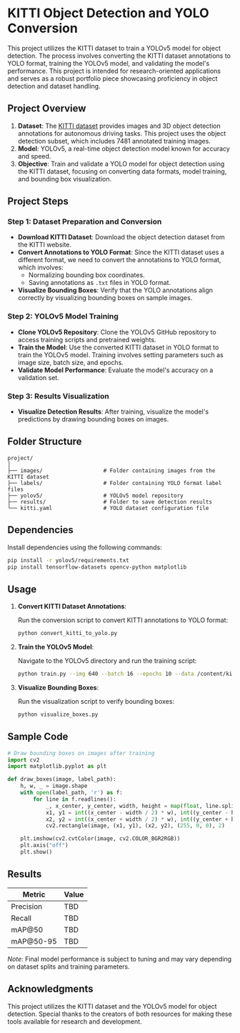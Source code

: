 # KITTI Object Detection and YOLO Conversion

This project utilizes the KITTI dataset to train a YOLOv5 model for object detection. The process involves converting the KITTI dataset annotations to YOLO format, training the YOLOv5 model, and validating the model's performance. This project is intended for research-oriented applications and serves as a robust portfolio piece showcasing proficiency in object detection and dataset handling.

## Project Overview

1. **Dataset**: The [KITTI dataset](http://www.cvlibs.net/datasets/kitti/) provides images and 3D object detection annotations for autonomous driving tasks. This project uses the object detection subset, which includes 7481 annotated training images.
2. **Model**: YOLOv5, a real-time object detection model known for accuracy and speed.
3. **Objective**: Train and validate a YOLO model for object detection using the KITTI dataset, focusing on converting data formats, model training, and bounding box visualization.

## Project Steps

### Step 1: Dataset Preparation and Conversion
   - **Download KITTI Dataset**: Download the object detection dataset from the KITTI website.
   - **Convert Annotations to YOLO Format**: Since the KITTI dataset uses a different format, we need to convert the annotations to YOLO format, which involves:
     - Normalizing bounding box coordinates.
     - Saving annotations as `.txt` files in YOLO format.
   - **Visualize Bounding Boxes**: Verify that the YOLO annotations align correctly by visualizing bounding boxes on sample images.

### Step 2: YOLOv5 Model Training
   - **Clone YOLOv5 Repository**: Clone the YOLOv5 GitHub repository to access training scripts and pretrained weights.
   - **Train the Model**: Use the converted KITTI dataset in YOLO format to train the YOLOv5 model. Training involves setting parameters such as image size, batch size, and epochs.
   - **Validate Model Performance**: Evaluate the model's accuracy on a validation set.

### Step 3: Results Visualization
   - **Visualize Detection Results**: After training, visualize the model's predictions by drawing bounding boxes on images.

## Folder Structure

```
project/
│
├── images/                   # Folder containing images from the KITTI dataset
├── labels/                   # Folder containing YOLO format label files
├── yolov5/                   # YOLOv5 model repository
├── results/                  # Folder to save detection results
└── kitti.yaml                # YOLO dataset configuration file
```

## Dependencies

Install dependencies using the following commands:

```bash
pip install -r yolov5/requirements.txt
pip install tensorflow-datasets opencv-python matplotlib
```

## Usage

1. **Convert KITTI Dataset Annotations**:

   Run the conversion script to convert KITTI annotations to YOLO format:
   ```python
   python convert_kitti_to_yolo.py
   ```

2. **Train the YOLOv5 Model**:

   Navigate to the YOLOv5 directory and run the training script:
   ```bash
   python train.py --img 640 --batch 16 --epochs 10 --data /content/kitti.yaml --weights yolov5s.pt
   ```

3. **Visualize Bounding Boxes**:

   Run the visualization script to verify bounding boxes:
   ```python
   python visualize_boxes.py
   ```

## Sample Code

```python
# Draw bounding boxes on images after training
import cv2
import matplotlib.pyplot as plt

def draw_boxes(image, label_path):
    h, w, _ = image.shape
    with open(label_path, 'r') as f:
        for line in f.readlines():
            _, x_center, y_center, width, height = map(float, line.split())
            x1, y1 = int((x_center - width / 2) * w), int((y_center - height / 2) * h)
            x2, y2 = int((x_center + width / 2) * w), int((y_center + height / 2) * h)
            cv2.rectangle(image, (x1, y1), (x2, y2), (255, 0, 0), 2)

    plt.imshow(cv2.cvtColor(image, cv2.COLOR_BGR2RGB))
    plt.axis("off")
    plt.show()
```

## Results

| Metric       | Value       |
|--------------|-------------|
| Precision    | TBD         |
| Recall       | TBD         |
| mAP@50       | TBD         |
| mAP@50-95    | TBD         |

*Note*: Final model performance is subject to tuning and may vary depending on dataset splits and training parameters.

## Acknowledgments

This project utilizes the KITTI dataset and the YOLOv5 model for object detection. Special thanks to the creators of both resources for making these tools available for research and development.
